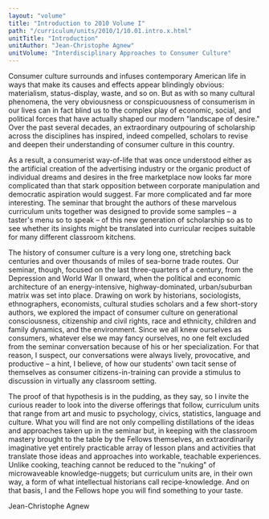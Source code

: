 ```yaml
---
layout: "volume"
title: "Introduction to 2010 Volume I"
path: "/curriculum/units/2010/1/10.01.intro.x.html"
unitTitle: "Introduction"
unitAuthor: "Jean-Christophe Agnew"
unitVolume: "Interdisciplinary Approaches to Consumer Culture"
---
```

<body>
<p>
  Consumer culture surrounds and infuses contemporary American life in ways that make its causes and effects appear blindingly obvious: materialism, status-display, waste, and so on.  But as with so many cultural phenomena, the very obviousness or conspicuousness of consumerism in our lives can in fact blind us to the complex play of economic, social, and political forces that have actually shaped our modern "landscape of desire."  Over the past several decades, an extraordinary outpouring of scholarship across the disciplines has inspired, indeed compelled, scholars to revise and deepen their understanding of consumer culture in this country.
 </p>
<p>
  As a result, a consumerist way-of-life that was once understood either as the artificial creation of the advertising industry or the organic product of individual dreams and desires in the free marketplace now looks far more complicated than that stark opposition between corporate manipulation and democratic aspiration would suggest.  Far more complicated and far more interesting.  The seminar that brought the authors of these marvelous curriculum units together was designed to provide some samples – a taster's menu so to speak – of this new generation of scholarship so as to see whether its insights might be translated into curricular recipes suitable for many different classroom kitchens.
 </p>
<p>
  The history of consumer culture is a very long one, stretching back centuries and over thousands of miles of sea-borne trade routes. Our seminar, though, focused on the last three-quarters of a century, from the Depression and World War II onward, when the political and economic architecture of an energy-intensive, highway-dominated, urban/suburban matrix was set into place.  Drawing on work by historians, sociologists, ethnographers, economists, cultural studies scholars and a few short-story authors, we explored the impact of consumer culture on generational consciousness, citizenship and civil rights, race and ethnicity, children and family dynamics, and the environment.  Since we all knew ourselves as consumers, whatever else we may fancy ourselves, no one felt excluded from the seminar conversation because of his or her specialization.  For that reason, I suspect, our conversations were always lively, provocative, and productive – a hint, I believe, of how our students' own tacit sense of themselves as consumer citizens-in-training can provide a stimulus to discussion in virtually any classroom setting.
 </p>
<p>
  The proof of that hypothesis is in the pudding, as they say, so I invite the curious reader to look into the diverse offerings that follow, curriculum units that range from art and music to psychology, civics, statistics, language and culture. What you will find are not only compelling distillations of the ideas and approaches taken up in the seminar but, in keeping with the classroom mastery brought to the table by the Fellows themselves, an extraordinarily imaginative yet entirely practicable array of lesson plans and activities that translate those ideas and approaches into workable, teachable experiences. Unlike cooking, teaching cannot be reduced to the "nuking" of microwaveable knowledge-nuggets; but curriculum units are, in their own way, a form of what intellectual historians call recipe-knowledge.  And on that basis, I and the Fellows hope you will find something to your taste.
 </p>
<p>
  Jean-Christophe Agnew
 </p>



</body>